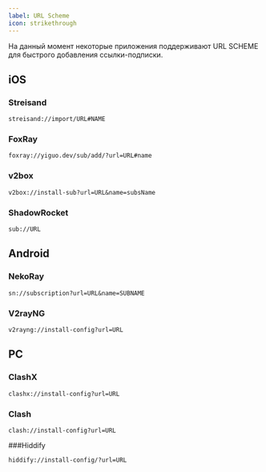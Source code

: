 ```yaml
---
label: URL Scheme
icon: strikethrough
---
```

На данный момент некоторые приложения поддерживают URL SCHEME для быстрого добавления ссылки-подписки.

## iOS

### Streisand

```
streisand://import/URL#NAME
```

### FoxRay

```
foxray://yiguo.dev/sub/add/?url=URL#name
```

### v2box

```
v2box://install-sub?url=URL&name=subsName
```

### ShadowRocket

```
sub://URL
```

## Android

### NekoRay

```
sn://subscription?url=URL&name=SUBNAME
```

### V2rayNG

```
v2rayng://install-config?url=URL
```

## PC

### ClashX

```
clashx://install-config?url=URL
```

### Clash

```
clash://install-config?url=URL
```

###Hiddify
```
hiddify://install-config/?url=URL
```